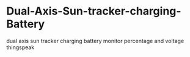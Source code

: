 # Dual-Axis-Sun-tracker-charging-Battery
dual axis sun tracker charging battery monitor percentage and voltage thingspeak 
